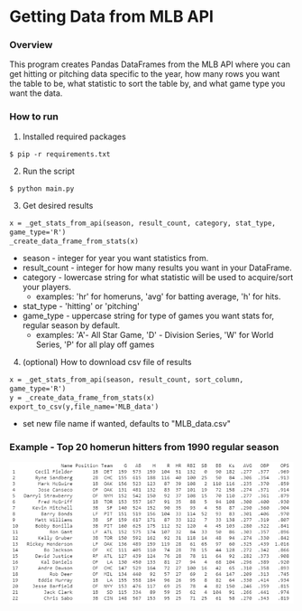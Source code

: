 # Getting Data from MLB API
### Overview
This program creates Pandas DataFrames from the MLB API where you can get hitting or pitching data specific to the year, how many rows you want the table to be, what statistic to sort the table by, and what game type you want the data.
### How to run
1. Installed required packages
```
$ pip -r requirements.txt
```
2. Run the script
```
$ python main.py
```
3. Get desired results
```
x = _get_stats_from_api(season, result_count, category, stat_type, game_type='R')
_create_data_frame_from_stats(x)
```
- season - integer for year you want statistics from.
- result_count - integer for how many results you want in your DataFrame.
- category - lowercase string for what statistic will be used to acquire/sort your players.
  - examples: 'hr' for homeruns, 'avg' for batting average, 'h' for hits.  
- stat_type - 'hitting' or 'pitching'
- game_type - uppercase string for type of games you want stats for, regular season by default.
  - examples: 'A'- All Star Game, 'D' - Division Series, 'W' for World Series, 'P' for all play off games
  

  
4. (optional) How to download csv file of results
```
x = _get_stats_from_api(season, result_count, sort_column, game_type='R')
y = _create_data_frame_from_stats(x)
export_to_csv(y,file_name='MLB_data')
```
- set new file name if wanted, defaults to "MLB_data.csv"

### Example - Top 20 homerun hitters from 1990 regular season
![](https://raw.githubusercontent.com/brannden92/Projects/main/MLB_api/example.png)
